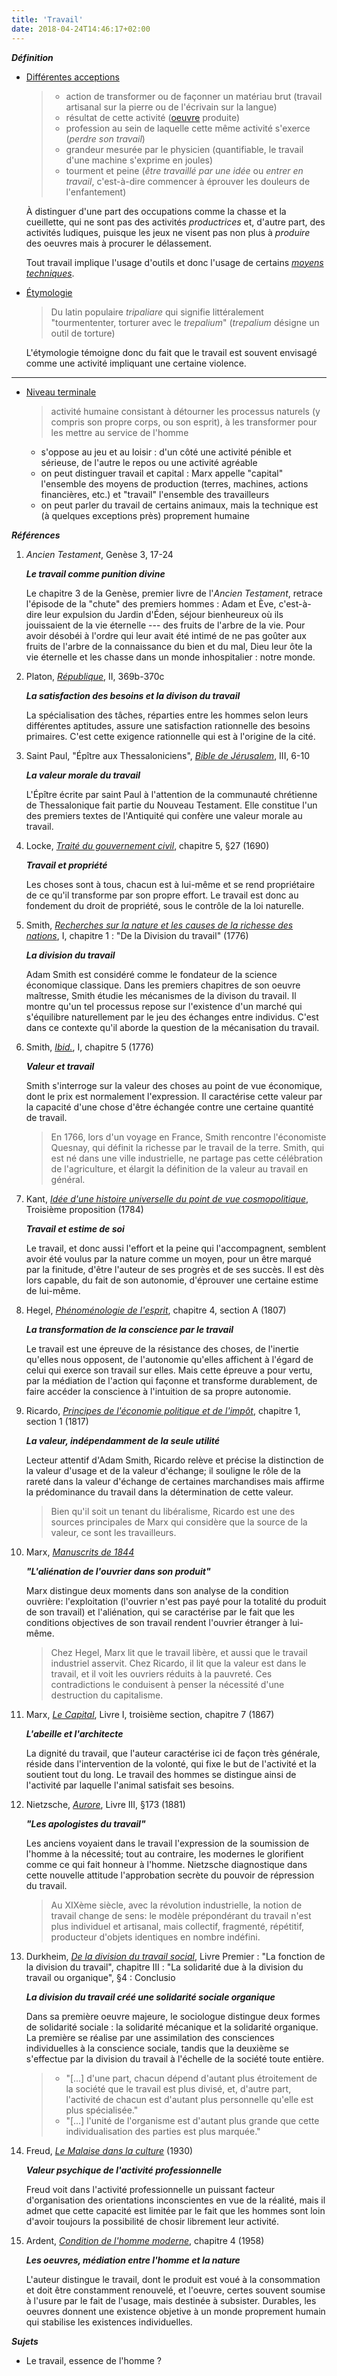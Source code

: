 ```yaml
---
title: 'Travail'
date: 2018-04-24T14:46:17+02:00
---
```


***Définition***

- <u>Différentes acceptions</u>

	> - action de transformer ou de façonner un matériau brut
	> (travail artisanal sur la pierre ou de l'écrivain sur la langue)
	> - résultat de cette activité ([oeuvre](../oeuvre) produite)
	> - profession au sein de laquelle cette même activité s'exerce
	> (*perdre son travail*)
	> - grandeur mesurée par le physicien (quantifiable, le travail
	> d'une machine s'exprime en joules)
	> - tourment et peine (*être travaillé par une idée* ou
	> *entrer en travail*, c'est-à-dire commencer à éprouver
	> les douleurs de l'enfantement)

	À distinguer d'une part des occupations comme la chasse et la cueillette,
	qui ne sont pas des activités *productrices* et, d'autre part, des activités
	ludiques, puisque les jeux ne visent pas non plus à *produire* des oeuvres
	mais à procurer le délassement.

	Tout travail implique l'usage d'outils et donc l'usage de certains
	[*moyens techniques*](../technique).

- <u>Étymologie</u>

	> Du latin populaire *tripaliare* qui signifie littéralement
	> "tourmententer, torturer avec le *trepalium*" (*trepalium*
	> désigne un outil de torture)

	L'étymologie témoigne donc du fait que le travail est souvent 
	envisagé comme une activité impliquant une certaine violence.

<hr />

- <u>Niveau terminale</u> 

	> activité humaine consistant à détourner les processus naturels
	> (y compris son propre corps, ou son esprit), à les transformer
	> pour les mettre au service de l'homme

	- s'oppose au jeu et au loisir : d'un côté une activité pénible et sérieuse,
	  de l'autre le repos ou une activité agréable
	- on peut distinguer travail et capital : Marx appelle "capital" l'ensemble
	  des moyens de production (terres, machines, actions financières, etc.) et "travail"
	  l'ensemble des travailleurs
	- on peut parler du travail de certains animaux, mais la technique est
	  (à quelques exceptions près) proprement humaine

***Références***

1. *Ancien Testament*, Genèse 3, 17-24

	***Le travail comme punition divine***

	Le chapitre 3 de la Genèse, premier livre de l'*Ancien Testament*, retrace l'épisode
	de la "chute" des premiers hommes : Adam et Ève, c'est-à-dire leur expulsion du
	Jardin d'Éden, séjour bienheureux où ils jouissaient de la vie éternelle --- des fruits
	de l'arbre de la vie. Pour avoir désobéi à l'ordre qui leur avait été intimé de ne pas
	goûter aux fruits de l'arbre de la connaissance du bien et du mal, Dieu leur ôte la vie
	éternelle et les chasse dans un monde inhospitalier : notre monde.

1. Platon, <u>*République*</u>, II, 369b-370c

	***La satisfaction des besoins et la divison du travail***

	La spécialisation des tâches, réparties entre les hommes selon leurs différentes
	aptitudes, assure une satisfaction rationnelle des besoins primaires.
	C'est cette exigence rationnelle qui est à l'origine de la cité.

1. Saint Paul, "Épître aux Thessaloniciens", <u>*Bible de Jérusalem*</u>, III, 6-10

	***La valeur morale du travail***

	L'Épître écrite par saint Paul à l'attention de la communauté chrétienne de
	Thessalonique fait partie du Nouveau Testament. Elle constitue l'un des premiers
	textes de l'Antiquité qui confère une valeur morale au travail.

1. Locke, <u>*Traité du gouvernement civil*</u>, chapitre 5, §27 (1690) 

	***Travail et propriété***

	Les choses sont à tous, chacun est à lui-même et se rend propriétaire de ce qu'il transforme
	par son propre effort. Le travail est donc au fondement du droit de propriété, sous
	le contrôle de la loi naturelle.

1. Smith, <u>*Recherches sur la nature et les causes de la richesse des nations*</u>, I, chapitre 1 : "De la Division du travail" (1776)

	***La division du travail***

	Adam Smith est considéré comme le fondateur de la science économique classique. Dans les
	premiers chapitres de son oeuvre maîtresse, Smith étudie les mécanismes de la divison du
	travail. Il montre qu'un tel processus repose sur l'existence d'un marché qui s'équilibre
	naturellement par le jeu des échanges entre individus. C'est dans ce contexte qu'il aborde
	la question de la mécanisation du travail.

1. Smith, <u>*Ibid.*</u>, I, chapitre 5 (1776)

	***Valeur et travail***

	Smith s'interroge sur la valeur des choses au point de vue économique, dont le prix est normalement l'expression. Il caractérise cette valeur par la capacité d'une chose d'être échangée contre une certaine quantité de travail.

	> En 1766, lors d'un voyage en France, Smith rencontre l'économiste Quesnay,
	> qui définit la richesse par le travail de la terre. Smith, qui est né
	> dans une ville industrielle, ne partage pas cette célébration de l'agriculture,
	> et élargit la définition de la valeur au travail en général.

1. Kant, <u>*Idée d'une histoire universelle du point de vue cosmopolitique*</u>, Troisième proposition (1784)

	***Travail et estime de soi***

	Le travail, et donc aussi l'effort et la peine qui l'accompagnent, semblent avoir été voulus
	par la nature comme un moyen, pour un être marqué par la finitude, d'être l'auteur de ses
	progrès et de ses succès. Il est dès lors capable, du fait de son autonomie, d'éprouver une
	certaine estime de lui-même.

1. Hegel, <u>*Phénoménologie de l'esprit*</u>, chapitre 4, section A (1807)

	***La transformation de la conscience par le travail***

	Le travail est une épreuve de la résistance des choses, de l'inertie qu'elles nous opposent,
	de l'autonomie qu'elles affichent à l'égard de celui qui exerce son travail sur elles. Mais
	cette épreuve a pour vertu, par la médiation de l'action qui façonne et transforme durablement,
	de faire accéder la conscience à l'intuition de sa propre autonomie.

1. Ricardo, <u>*Principes de l'économie politique et de l'impôt*</u>, chapitre 1, section 1 (1817)

	***La valeur, indépendamment de la seule utilité***

	Lecteur attentif d'Adam Smith, Ricardo relève et précise la distinction de la valeur d'usage
	et de la valeur d'échange; il souligne le rôle de la rareté dans la valeur d'échange de certaines
	marchandises mais affirme la prédominance du travail dans la détermination de cette valeur.

	> Bien qu'il soit un tenant du libéralisme, Ricardo est une des sources principales
	> de Marx qui considère que la source de la valeur, ce sont les travailleurs.

1. Marx, <u>*Manuscrits de 1844*</u>

	***"L'aliénation de l'ouvrier dans son produit"***

	Marx distingue deux moments dans son analyse de la condition ouvrière: l'exploitation
	(l'ouvrier n'est pas payé pour la totalité du produit de son travail) et l'aliénation,
	qui se caractérise par le fait que les conditions objectives de son travail rendent
	l'ouvrier étranger à lui-même.

	> Chez Hegel, Marx lit que le travail libère, et aussi que le travail industriel asservit.
	> Chez Ricardo, il lit que la valeur est dans le travail, et il voit les ouvriers réduits
	> à la pauvreté. Ces contradictions le conduisent à penser la nécessité d'une destruction
	> du capitalisme.

1. Marx, <u>*Le Capital*</u>, Livre I, troisième section, chapitre 7 (1867)

	***L'abeille et l'architecte***

	La dignité du travail, que l'auteur caractérise ici de façon très générale, réside
	dans l'intervention de la volonté, qui fixe le but de l'activité et la soutient tout
	du long. Le travail des hommes se distingue ainsi de l'activité par laquelle l'animal
	satisfait ses besoins.

1. Nietzsche, <u>*Aurore*</u>, Livre III, §173 (1881)

	***"Les apologistes du travail"***

	Les anciens voyaient dans le travail l'expression de la soumission de l'homme à la 
	nécessité; tout au contraire, les modernes le glorifient comme ce qui fait honneur
	à l'homme. Nietzsche diagnostique dans cette nouvelle attitude l'approbation secrète
	du pouvoir de répression du travail.

	> Au XIXème siècle, avec la révolution industrielle, la notion de travail change
	> de sens: le modèle prépondérant du travail n'est plus individuel et artisanal,
	> mais collectif, fragmenté, répétitif, producteur d'objets identiques en nombre
	> indéfini.

1. Durkheim, <u>*De la division du travail social*</u>, Livre Premier : "La fonction de la division du travail", chapitre III : "La solidarité due à la division du travail ou organique", §4 : Conclusio

	***La division du travail créé une solidarité sociale organique***

	Dans sa première oeuvre majeure, le sociologue distingue deux formes de solidarité sociale :
	la solidarité mécanique et la solidarité organique. La première se réalise par une assimilation
	des consciences individuelles à la conscience sociale, tandis que la deuxième se s'effectue
	par la division du travail à l'échelle de la société toute entière.

	> - "[...]  d'une part, chacun dépend d'autant plus étroitement de la société que le travail
	> est plus divisé, et, d'autre part, l'activité de chacun est d'autant plus personnelle
	> qu'elle est plus spécialisée."
	> - "[...] l'unité de l'organisme est d'autant plus grande que cette individualisation des
	> parties est plus marquée."

1. Freud, <u>*Le Malaise dans la culture*</u> (1930)

	***Valeur psychique de l'activité professionnelle***

	Freud voit dans l'activité professionnelle un puissant facteur d'organisation des
	orientations inconscientes en vue de la réalité, mais il admet que cette capacité
	est limitée par le fait que les hommes sont loin d'avoir toujours la possibilité
	de chosir librement leur activité.

1. Ardent, <u>*Condition de l'homme moderne*</u>, chapitre 4 (1958)

	***Les oeuvres, médiation entre l'homme et la nature***

	L'auteur distingue le travail, dont le produit est voué à la consommation et doit
	être constamment renouvelé, et l'oeuvre, certes souvent soumise à l'usure par le fait
	de l'usage, mais destinée à subsister. Durables, les oeuvres donnent une existence
	objetive à un monde proprement humain qui stabilise les existences individuelles.


***Sujets***

- Le travail, essence de l'homme ?
